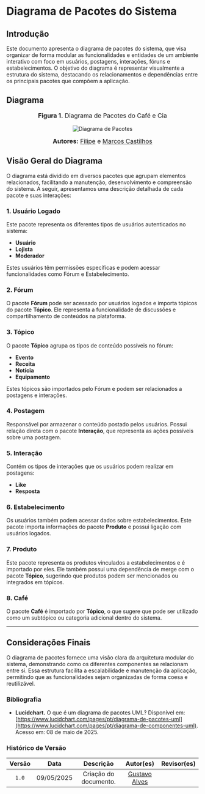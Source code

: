 # Diagrama de Pacotes do Sistema

## Introdução

Este documento apresenta o diagrama de pacotes do sistema, que visa organizar de forma modular as funcionalidades e entidades de um ambiente interativo com foco em usuários, postagens, interações, fóruns e estabelecimentos. O objetivo do diagrama é representar visualmente a estrutura do sistema, destacando os relacionamentos e dependências entre os principais pacotes que compõem a aplicação.

## Diagrama

<center>
<font size="3"><p style="text-align: center"><b>Figura 1.</b>  Diagrama de Pacotes do Café e Cia </p></font>


![Diagrama de Pacotes](/foco3/Diagrama_de_Pacotes.png)

<font size="3"><p style="text-align: center"><b>Autores:</b>  [Filipe](https://github.com/Filipe-002) e [Marcos Castilhos](https://github.com/Marcosatc147)</p></font>
</center>

## Visão Geral do Diagrama

O diagrama está dividido em diversos pacotes que agrupam elementos relacionados, facilitando a manutenção, desenvolvimento e compreensão do sistema. A seguir, apresentamos uma descrição detalhada de cada pacote e suas interações:

### 1. Usuário Logado
Este pacote representa os diferentes tipos de usuários autenticados no sistema:
- **Usuário**
- **Lojista**
- **Moderador**

Estes usuários têm permissões específicas e podem acessar funcionalidades como Fórum e Estabelecimento.

### 2. Fórum
O pacote **Fórum** pode ser acessado por usuários logados e importa tópicos do pacote **Tópico**. Ele representa a funcionalidade de discussões e compartilhamento de conteúdos na plataforma.

### 3. Tópico
O pacote **Tópico** agrupa os tipos de conteúdo possíveis no fórum:
- **Evento**
- **Receita**
- **Notícia**
- **Equipamento**

Estes tópicos são importados pelo Fórum e podem ser relacionados a postagens e interações.

### 4. Postagem
Responsável por armazenar o conteúdo postado pelos usuários. Possui relação direta com o pacote **Interação**, que representa as ações possíveis sobre uma postagem.

### 5. Interação
Contém os tipos de interações que os usuários podem realizar em postagens:
- **Like**
- **Resposta**

### 6. Estabelecimento
Os usuários também podem acessar dados sobre estabelecimentos. Este pacote importa informações do pacote **Produto** e possui ligação com usuários logados.

### 7. Produto
Este pacote representa os produtos vinculados a estabelecimentos e é importado por eles. Ele também possui uma dependência de merge com o pacote **Tópico**, sugerindo que produtos podem ser mencionados ou integrados em tópicos.

### 8. Café
O pacote **Café** é importado por **Tópico**, o que sugere que pode ser utilizado como um subtópico ou categoria adicional dentro do sistema.

---

## Considerações Finais

O diagrama de pacotes fornece uma visão clara da arquitetura modular do sistema, demonstrando como os diferentes componentes se relacionam entre si. Essa estrutura facilita a escalabilidade e manutenção da aplicação, permitindo que as funcionalidades sejam organizadas de forma coesa e reutilizável.

### Bibliografia

- **Lucidchart.** O que é um diagrama de pacotes UML? Disponível em: [https://www.lucidchart.com/pages/pt/diagrama-de-pacotes-uml](https://www.lucidchart.com/pages/pt/diagrama-de-componentes-uml). Acesso em: 08 de maio de 2025.  

### Histórico de Versão

| Versão | Data | Descrição | Autor(es) | Revisor(es) |
| :-: | :-: | :-: | :-: | :-: |
| `1.0` | 09/05/2025  | Criação do documento. | [Gustavo Alves](https://github.com/gustaallves) | |